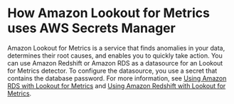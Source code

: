 # How Amazon Lookout for Metrics uses AWS Secrets Manager<a name="integrating_how-services-use-secrets_LFMlong"></a>

Amazon Lookout for Metrics is a service that finds anomalies in your data, determines their root causes, and enables you to quickly take action\. You can use Amazon Redshift or Amazon RDS as a datasource for an Lookout for Metrics detector\. To configure the datasource, you use a secret that contains the database password\. For more information, see [Using Amazon RDS with Lookout for Metrics](https://docs.aws.amazon.com/lookoutmetrics/latest/dev/services-rds.html) and [Using Amazon Redshift with Lookout for Metrics](https://docs.aws.amazon.com/lookoutmetrics/latest/dev/services-redshift.html)\.